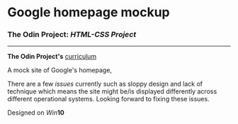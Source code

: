 # Google homepage mockup
 
### The Odin Project: *HTML-CSS Project*
***
 
**The Odin Project's** [curriculum](http://www.theodinproject.com/web-development-101/html-css)

A mock site of Google's homepage,

There are a few *issues* currently such as sloppy design and lack of technique which means the site might be/is displayed differently across different operational systems. Looking forward to fixing these issues.

Designed on *Win***10**